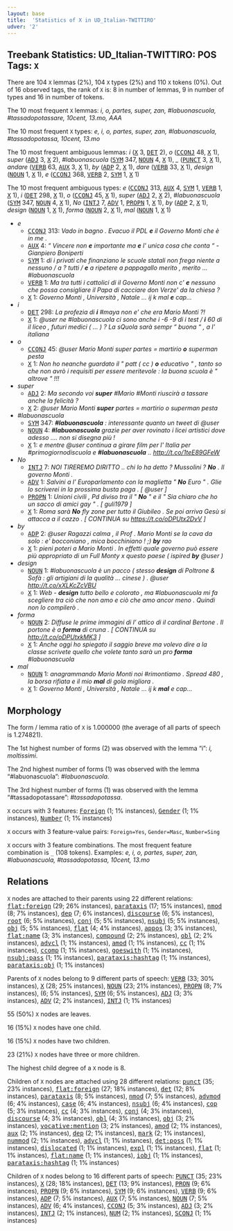 ```yaml
---
layout: base
title:  'Statistics of X in UD_Italian-TWITTIRO'
udver: '2'
---
```


## Treebank Statistics: UD_Italian-TWITTIRO: POS Tags: `X`

There are 104 `X` lemmas (2%), 104 `X` types (2%) and 110 `X` tokens (0%).
Out of 16 observed tags, the rank of `X` is: 8 in number of lemmas, 9 in number of types and 16 in number of tokens.

The 10 most frequent `X` lemmas: <em>i, o, partes, super, zan, #labuonascuola, #tassadopotassare, 10cent, 13.mo, AAA</em>

The 10 most frequent `X` types:  <em>e, i, o, partes, super, zan, #labuonascuola, #tassadopotassa, 10cent, 13.mo</em>

The 10 most frequent ambiguous lemmas: <em>i</em> (<tt><a href="it_twittiro-pos-X.html">X</a></tt> 3, <tt><a href="it_twittiro-pos-DET.html">DET</a></tt> 2), <em>o</em> (<tt><a href="it_twittiro-pos-CCONJ.html">CCONJ</a></tt> 48, <tt><a href="it_twittiro-pos-X.html">X</a></tt> 1), <em>super</em> (<tt><a href="it_twittiro-pos-ADJ.html">ADJ</a></tt> 3, <tt><a href="it_twittiro-pos-X.html">X</a></tt> 2), <em>#labuonascuola</em> (<tt><a href="it_twittiro-pos-SYM.html">SYM</a></tt> 347, <tt><a href="it_twittiro-pos-NOUN.html">NOUN</a></tt> 4, <tt><a href="it_twittiro-pos-X.html">X</a></tt> 1), <em>_</em> (<tt><a href="it_twittiro-pos-PUNCT.html">PUNCT</a></tt> 3, <tt><a href="it_twittiro-pos-X.html">X</a></tt> 1), <em>andare</em> (<tt><a href="it_twittiro-pos-VERB.html">VERB</a></tt> 63, <tt><a href="it_twittiro-pos-AUX.html">AUX</a></tt> 3, <tt><a href="it_twittiro-pos-X.html">X</a></tt> 1), <em>by</em> (<tt><a href="it_twittiro-pos-ADP.html">ADP</a></tt> 2, <tt><a href="it_twittiro-pos-X.html">X</a></tt> 1), <em>dare</em> (<tt><a href="it_twittiro-pos-VERB.html">VERB</a></tt> 33, <tt><a href="it_twittiro-pos-X.html">X</a></tt> 1), <em>design</em> (<tt><a href="it_twittiro-pos-NOUN.html">NOUN</a></tt> 1, <tt><a href="it_twittiro-pos-X.html">X</a></tt> 1), <em>e</em> (<tt><a href="it_twittiro-pos-CCONJ.html">CCONJ</a></tt> 368, <tt><a href="it_twittiro-pos-VERB.html">VERB</a></tt> 2, <tt><a href="it_twittiro-pos-SYM.html">SYM</a></tt> 1, <tt><a href="it_twittiro-pos-X.html">X</a></tt> 1)

The 10 most frequent ambiguous types:  <em>e</em> (<tt><a href="it_twittiro-pos-CCONJ.html">CCONJ</a></tt> 313, <tt><a href="it_twittiro-pos-AUX.html">AUX</a></tt> 4, <tt><a href="it_twittiro-pos-SYM.html">SYM</a></tt> 1, <tt><a href="it_twittiro-pos-VERB.html">VERB</a></tt> 1, <tt><a href="it_twittiro-pos-X.html">X</a></tt> 1), <em>i</em> (<tt><a href="it_twittiro-pos-DET.html">DET</a></tt> 298, <tt><a href="it_twittiro-pos-X.html">X</a></tt> 1), <em>o</em> (<tt><a href="it_twittiro-pos-CCONJ.html">CCONJ</a></tt> 45, <tt><a href="it_twittiro-pos-X.html">X</a></tt> 1), <em>super</em> (<tt><a href="it_twittiro-pos-ADJ.html">ADJ</a></tt> 2, <tt><a href="it_twittiro-pos-X.html">X</a></tt> 2), <em>#labuonascuola</em> (<tt><a href="it_twittiro-pos-SYM.html">SYM</a></tt> 347, <tt><a href="it_twittiro-pos-NOUN.html">NOUN</a></tt> 4, <tt><a href="it_twittiro-pos-X.html">X</a></tt> 1), <em>No</em> (<tt><a href="it_twittiro-pos-INTJ.html">INTJ</a></tt> 7, <tt><a href="it_twittiro-pos-ADV.html">ADV</a></tt> 1, <tt><a href="it_twittiro-pos-PROPN.html">PROPN</a></tt> 1, <tt><a href="it_twittiro-pos-X.html">X</a></tt> 1), <em>by</em> (<tt><a href="it_twittiro-pos-ADP.html">ADP</a></tt> 2, <tt><a href="it_twittiro-pos-X.html">X</a></tt> 1), <em>design</em> (<tt><a href="it_twittiro-pos-NOUN.html">NOUN</a></tt> 1, <tt><a href="it_twittiro-pos-X.html">X</a></tt> 1), <em>forma</em> (<tt><a href="it_twittiro-pos-NOUN.html">NOUN</a></tt> 2, <tt><a href="it_twittiro-pos-X.html">X</a></tt> 1), <em>mal</em> (<tt><a href="it_twittiro-pos-NOUN.html">NOUN</a></tt> 1, <tt><a href="it_twittiro-pos-X.html">X</a></tt> 1)


* <em>e</em>
  * <tt><a href="it_twittiro-pos-CCONJ.html">CCONJ</a></tt> 313: <em>Vado in bagno . Evacuo il PDL <b>e</b> il Governo Monti che è in me .</em>
  * <tt><a href="it_twittiro-pos-AUX.html">AUX</a></tt> 4: <em>“ Vincere non <b>e</b> importante ma <b>e</b> l' unica cosa che conta “ - Gianpiero Boniperti</em>
  * <tt><a href="it_twittiro-pos-SYM.html">SYM</a></tt> 1: <em>di i privati che finanziano le scuole statali non frega niente a nessuno / a ? tutti / <b>e</b> a ripetere a pappagallo merito , merito ... #labuonascuola</em>
  * <tt><a href="it_twittiro-pos-VERB.html">VERB</a></tt> 1: <em>Ma tra tutti i cattolici di il Governo Monti non c' <b>e</b> nessuno che possa consigliare il Papa di cacciare don Verze' da la chiesa ?</em>
  * <tt><a href="it_twittiro-pos-X.html">X</a></tt> 1: <em>Governo Monti , Università , Natale ... ij k mal <b>e</b> cap...</em>
* <em>i</em>
  * <tt><a href="it_twittiro-pos-DET.html">DET</a></tt> 298: <em>La profezia di <b>i</b> #maya non e' che era Mario Monti ?!</em>
  * <tt><a href="it_twittiro-pos-X.html">X</a></tt> 1: <em>@user ne #labuonascuola ci sono anche i -6 -9 di i test / <b>i</b> 60 di il liceo , futuri medici ( ... ) ? La sQuola sarà sempr “ buona “ , a l' italiana</em>
* <em>o</em>
  * <tt><a href="it_twittiro-pos-CCONJ.html">CCONJ</a></tt> 45: <em>@user Mario Monti super partes = martirio <b>o</b> superman pesta</em>
  * <tt><a href="it_twittiro-pos-X.html">X</a></tt> 1: <em>Non ho neanche guardato il " patt ( cc ) <b>o</b> educativo " , tanto so che non avrò i requisiti per essere meritevole : la buona scuola è " altrove " !!!</em>
* <em>super</em>
  * <tt><a href="it_twittiro-pos-ADJ.html">ADJ</a></tt> 2: <em>Ma secondo voi <b>super</b> #Mario #Monti riuscirà a tassare anche la felicità ?</em>
  * <tt><a href="it_twittiro-pos-X.html">X</a></tt> 2: <em>@user Mario Monti <b>super</b> partes = martirio o superman pesta</em>
* <em>#labuonascuola</em>
  * <tt><a href="it_twittiro-pos-SYM.html">SYM</a></tt> 347: <em><b>#labuonascuola</b> : interessante quanto un tweet di @user</em>
  * <tt><a href="it_twittiro-pos-NOUN.html">NOUN</a></tt> 4: <em><b>#labuonascuola</b> grazie per aver rovinato i licei artistici dove adesso .... non si disegna più !</em>
  * <tt><a href="it_twittiro-pos-X.html">X</a></tt> 1: <em>e mentre @user continua a girare film per l' Italia per #primogiornodiscuola e <b>#labuonascuola</b> .. http://t.co/1teE89GFeW</em>
* <em>No</em>
  * <tt><a href="it_twittiro-pos-INTJ.html">INTJ</a></tt> 7: <em>NOI TIREREMO DIRITTO .. chi lo ha detto ? Mussolini ? <b>No</b> . Il governo Monti .</em>
  * <tt><a href="it_twittiro-pos-ADV.html">ADV</a></tt> 1: <em>Salvini a l' Europarlamento con la maglietta " <b>No</b> Euro " . Glie lo scriverei in la prossima busta paga . [ @user ]</em>
  * <tt><a href="it_twittiro-pos-PROPN.html">PROPN</a></tt> 1: <em>Unioni civili , Pd diviso tra il " <b>No</b> " e il " Sia chiaro che ho un sacco di amici gay " . [ guli1979 ]</em>
  * <tt><a href="it_twittiro-pos-X.html">X</a></tt> 1: <em>Roma sarà <b>No</b> fly zone per tutto il Giubileo . Se poi arriva Gesù si attacca a il cazzo . [ CONTINUA su https://t.co/oDPUtx2DvV ]</em>
* <em>by</em>
  * <tt><a href="it_twittiro-pos-ADP.html">ADP</a></tt> 2: <em>@user Ragazzi calma , il Prof . Mario Monti se la cava da solo : e' bocconiano , mica bocchiniano ! ;) <b>by</b> rao</em>
  * <tt><a href="it_twittiro-pos-X.html">X</a></tt> 1: <em>pieni poteri a Mario Monti . In effetti quale governo può essere più appropriato di un Full Monty x questo paese ( ispired <b>by</b> @user )</em>
* <em>design</em>
  * <tt><a href="it_twittiro-pos-NOUN.html">NOUN</a></tt> 1: <em>#labuonascuola è un pacco ( stesso <b>design</b> di Poltrone & Sofà : gli artigiani di la qualità ... cinese ) . @user http://t.co/xXLKcZcVBU</em>
  * <tt><a href="it_twittiro-pos-X.html">X</a></tt> 1: <em>Web - <b>design</b> tutto bello e colorato , ma #labuonascuola mi fa scegliere tra ciò che non amo e ciò che amo ancor meno . Quindi non lo compilerò .</em>
* <em>forma</em>
  * <tt><a href="it_twittiro-pos-NOUN.html">NOUN</a></tt> 2: <em>Diffuse le prime immagini di l’ attico di il cardinal Bertone . Il portone è a <b>forma</b> di cruna . [ CONTINUA su http://t.co/oDPUtxkMK3 ]</em>
  * <tt><a href="it_twittiro-pos-X.html">X</a></tt> 1: <em>Anche oggi ho spiegato il saggio breve ma volevo dire a la classe scrivete quello che volete tanto sarà un pro <b>forma</b> #labuonascuola</em>
* <em>mal</em>
  * <tt><a href="it_twittiro-pos-NOUN.html">NOUN</a></tt> 1: <em>anagrammando Mario Monti noi #rimontiamo . Spread 480 , la borsa rifiata e il mio <b>mal</b> di gola migliora .</em>
  * <tt><a href="it_twittiro-pos-X.html">X</a></tt> 1: <em>Governo Monti , Università , Natale ... ij k <b>mal</b> e cap...</em>

## Morphology

The form / lemma ratio of `X` is 1.000000 (the average of all parts of speech is 1.274821).

The 1st highest number of forms (2) was observed with the lemma “i”: <em>i, moltissimi</em>.

The 2nd highest number of forms (1) was observed with the lemma “#labuonascuola”: <em>#labuonascuola</em>.

The 3rd highest number of forms (1) was observed with the lemma “#tassadopotassare”: <em>#tassadopotassa</em>.

`X` occurs with 3 features: <tt><a href="it_twittiro-feat-Foreign.html">Foreign</a></tt> (1; 1% instances), <tt><a href="it_twittiro-feat-Gender.html">Gender</a></tt> (1; 1% instances), <tt><a href="it_twittiro-feat-Number.html">Number</a></tt> (1; 1% instances)

`X` occurs with 3 feature-value pairs: `Foreign=Yes`, `Gender=Masc`, `Number=Sing`

`X` occurs with 3 feature combinations.
The most frequent feature combination is `_` (108 tokens).
Examples: <em>e, i, o, partes, super, zan, #labuonascuola, #tassadopotassa, 10cent, 13.mo</em>


## Relations

`X` nodes are attached to their parents using 22 different relations: <tt><a href="it_twittiro-dep-flat-foreign.html">flat:foreign</a></tt> (29; 26% instances), <tt><a href="it_twittiro-dep-parataxis.html">parataxis</a></tt> (17; 15% instances), <tt><a href="it_twittiro-dep-nmod.html">nmod</a></tt> (8; 7% instances), <tt><a href="it_twittiro-dep-dep.html">dep</a></tt> (7; 6% instances), <tt><a href="it_twittiro-dep-discourse.html">discourse</a></tt> (6; 5% instances), <tt><a href="it_twittiro-dep-root.html">root</a></tt> (6; 5% instances), <tt><a href="it_twittiro-dep-conj.html">conj</a></tt> (5; 5% instances), <tt><a href="it_twittiro-dep-nsubj.html">nsubj</a></tt> (5; 5% instances), <tt><a href="it_twittiro-dep-obj.html">obj</a></tt> (5; 5% instances), <tt><a href="it_twittiro-dep-flat.html">flat</a></tt> (4; 4% instances), <tt><a href="it_twittiro-dep-appos.html">appos</a></tt> (3; 3% instances), <tt><a href="it_twittiro-dep-flat-name.html">flat:name</a></tt> (3; 3% instances), <tt><a href="it_twittiro-dep-compound.html">compound</a></tt> (2; 2% instances), <tt><a href="it_twittiro-dep-obl.html">obl</a></tt> (2; 2% instances), <tt><a href="it_twittiro-dep-advcl.html">advcl</a></tt> (1; 1% instances), <tt><a href="it_twittiro-dep-amod.html">amod</a></tt> (1; 1% instances), <tt><a href="it_twittiro-dep-cc.html">cc</a></tt> (1; 1% instances), <tt><a href="it_twittiro-dep-ccomp.html">ccomp</a></tt> (1; 1% instances), <tt><a href="it_twittiro-dep-goeswith.html">goeswith</a></tt> (1; 1% instances), <tt><a href="it_twittiro-dep-nsubj-pass.html">nsubj:pass</a></tt> (1; 1% instances), <tt><a href="it_twittiro-dep-parataxis-hashtag.html">parataxis:hashtag</a></tt> (1; 1% instances), <tt><a href="it_twittiro-dep-parataxis-obj.html">parataxis:obj</a></tt> (1; 1% instances)

Parents of `X` nodes belong to 9 different parts of speech: <tt><a href="it_twittiro-pos-VERB.html">VERB</a></tt> (33; 30% instances), <tt><a href="it_twittiro-pos-X.html">X</a></tt> (28; 25% instances), <tt><a href="it_twittiro-pos-NOUN.html">NOUN</a></tt> (23; 21% instances), <tt><a href="it_twittiro-pos-PROPN.html">PROPN</a></tt> (8; 7% instances),  (6; 5% instances), <tt><a href="it_twittiro-pos-SYM.html">SYM</a></tt> (6; 5% instances), <tt><a href="it_twittiro-pos-ADJ.html">ADJ</a></tt> (3; 3% instances), <tt><a href="it_twittiro-pos-ADV.html">ADV</a></tt> (2; 2% instances), <tt><a href="it_twittiro-pos-INTJ.html">INTJ</a></tt> (1; 1% instances)

55 (50%) `X` nodes are leaves.

16 (15%) `X` nodes have one child.

16 (15%) `X` nodes have two children.

23 (21%) `X` nodes have three or more children.

The highest child degree of a `X` node is 8.

Children of `X` nodes are attached using 28 different relations: <tt><a href="it_twittiro-dep-punct.html">punct</a></tt> (35; 23% instances), <tt><a href="it_twittiro-dep-flat-foreign.html">flat:foreign</a></tt> (27; 18% instances), <tt><a href="it_twittiro-dep-det.html">det</a></tt> (12; 8% instances), <tt><a href="it_twittiro-dep-parataxis.html">parataxis</a></tt> (8; 5% instances), <tt><a href="it_twittiro-dep-nmod.html">nmod</a></tt> (7; 5% instances), <tt><a href="it_twittiro-dep-advmod.html">advmod</a></tt> (6; 4% instances), <tt><a href="it_twittiro-dep-case.html">case</a></tt> (6; 4% instances), <tt><a href="it_twittiro-dep-nsubj.html">nsubj</a></tt> (6; 4% instances), <tt><a href="it_twittiro-dep-cop.html">cop</a></tt> (5; 3% instances), <tt><a href="it_twittiro-dep-cc.html">cc</a></tt> (4; 3% instances), <tt><a href="it_twittiro-dep-conj.html">conj</a></tt> (4; 3% instances), <tt><a href="it_twittiro-dep-discourse.html">discourse</a></tt> (4; 3% instances), <tt><a href="it_twittiro-dep-obl.html">obl</a></tt> (4; 3% instances), <tt><a href="it_twittiro-dep-obj.html">obj</a></tt> (3; 2% instances), <tt><a href="it_twittiro-dep-vocative-mention.html">vocative:mention</a></tt> (3; 2% instances), <tt><a href="it_twittiro-dep-amod.html">amod</a></tt> (2; 1% instances), <tt><a href="it_twittiro-dep-aux.html">aux</a></tt> (2; 1% instances), <tt><a href="it_twittiro-dep-dep.html">dep</a></tt> (2; 1% instances), <tt><a href="it_twittiro-dep-mark.html">mark</a></tt> (2; 1% instances), <tt><a href="it_twittiro-dep-nummod.html">nummod</a></tt> (2; 1% instances), <tt><a href="it_twittiro-dep-advcl.html">advcl</a></tt> (1; 1% instances), <tt><a href="it_twittiro-dep-det-poss.html">det:poss</a></tt> (1; 1% instances), <tt><a href="it_twittiro-dep-dislocated.html">dislocated</a></tt> (1; 1% instances), <tt><a href="it_twittiro-dep-expl.html">expl</a></tt> (1; 1% instances), <tt><a href="it_twittiro-dep-flat.html">flat</a></tt> (1; 1% instances), <tt><a href="it_twittiro-dep-flat-name.html">flat:name</a></tt> (1; 1% instances), <tt><a href="it_twittiro-dep-iobj.html">iobj</a></tt> (1; 1% instances), <tt><a href="it_twittiro-dep-parataxis-hashtag.html">parataxis:hashtag</a></tt> (1; 1% instances)

Children of `X` nodes belong to 16 different parts of speech: <tt><a href="it_twittiro-pos-PUNCT.html">PUNCT</a></tt> (35; 23% instances), <tt><a href="it_twittiro-pos-X.html">X</a></tt> (28; 18% instances), <tt><a href="it_twittiro-pos-DET.html">DET</a></tt> (13; 9% instances), <tt><a href="it_twittiro-pos-PRON.html">PRON</a></tt> (9; 6% instances), <tt><a href="it_twittiro-pos-PROPN.html">PROPN</a></tt> (9; 6% instances), <tt><a href="it_twittiro-pos-SYM.html">SYM</a></tt> (9; 6% instances), <tt><a href="it_twittiro-pos-VERB.html">VERB</a></tt> (9; 6% instances), <tt><a href="it_twittiro-pos-ADP.html">ADP</a></tt> (7; 5% instances), <tt><a href="it_twittiro-pos-AUX.html">AUX</a></tt> (7; 5% instances), <tt><a href="it_twittiro-pos-NOUN.html">NOUN</a></tt> (7; 5% instances), <tt><a href="it_twittiro-pos-ADV.html">ADV</a></tt> (6; 4% instances), <tt><a href="it_twittiro-pos-CCONJ.html">CCONJ</a></tt> (5; 3% instances), <tt><a href="it_twittiro-pos-ADJ.html">ADJ</a></tt> (3; 2% instances), <tt><a href="it_twittiro-pos-INTJ.html">INTJ</a></tt> (2; 1% instances), <tt><a href="it_twittiro-pos-NUM.html">NUM</a></tt> (2; 1% instances), <tt><a href="it_twittiro-pos-SCONJ.html">SCONJ</a></tt> (1; 1% instances)

